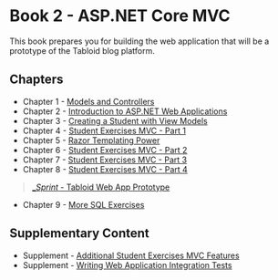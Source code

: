 # Book 2 - <span>ASP.</span>NET Core MVC

This book prepares you for building the web application that will be a prototype of the Tabloid blog platform.

## Chapters

* Chapter 1 - [Models and Controllers](./chapters/MODELS_CONTROLLERS.md)
* Chapter 2 - [Introduction to ASP.NET Web Applications](./chapters/ASPNET_INTRO.md)
* Chapter 3 - [Creating a Student with View Models](./chapters/VIEWMODELS.md)
* Chapter 4 - [Student Exercises MVC - Part 1](./chapters/STUDENT_EXERCISES_WEBAPP.md)
* Chapter 5 - [Razor Templating Power](./chapters/RAZOR_FEATURES.md)
* Chapter 6 - [Student Exercises MVC - Part 2](./chapters/STUDENT_EXERCISES_MULTISELECT.md)
* Chapter 7 - [Student Exercises MVC - Part 3](./chapters/INSTRUCTOR_COHORT_RAZOR.md)
* Chapter 8 - [Student Exercises MVC - Part 4](./chapters/STUDENT_EXERCISES_COHORT_RAZOR.md)

> [__Sprint_ - Tabloid Web App Prototype](./chapters/GROUP_PROJECT.md)


* Chapter 9 - [More SQL Exercises](./chapters/SQL_EXERCISES.md)

## Supplementary Content

* Supplement - [Additional Student Exercises MVC Features](./chapters/STUDENT_EXERCISES_CHALLENGES.md)
* Supplement - [Writing Web Application Integration Tests](./chapters/XUNIT_INTRO.md)
